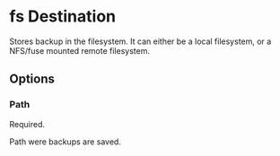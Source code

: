 # fs Destination

Stores backup in the filesystem. It can either be a local filesystem,
or a NFS/fuse mounted remote filesystem.

## Options

### Path

Required.

Path were backups are saved.
